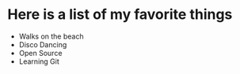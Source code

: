 # Here is a list of my favorite things
- Walks on the beach
- Disco Dancing
- Open Source
- Learning Git
